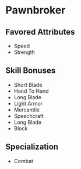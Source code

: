 # Pawnbroker


## Favored Attributes
- Speed
- Strength

## Skill Bonuses
- Short Blade
- Hand To Hand
- Long Blade
- Light Armor
- Mercantile
- Speechcraft
- Long Blade
- Block

## Specialization
- Combat
